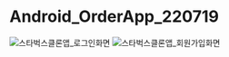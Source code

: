 # Android_OrderApp_220719

![스타벅스클론앱_로그인화면](https://user-images.githubusercontent.com/104833740/183344065-cfc9f534-34e2-4bd0-a40a-c594706ae748.png)
![스타벅스클론앱_회원가입화면](https://user-images.githubusercontent.com/104833740/183344131-291b8b88-ff1c-480d-9c08-200e2cc446bb.png)

